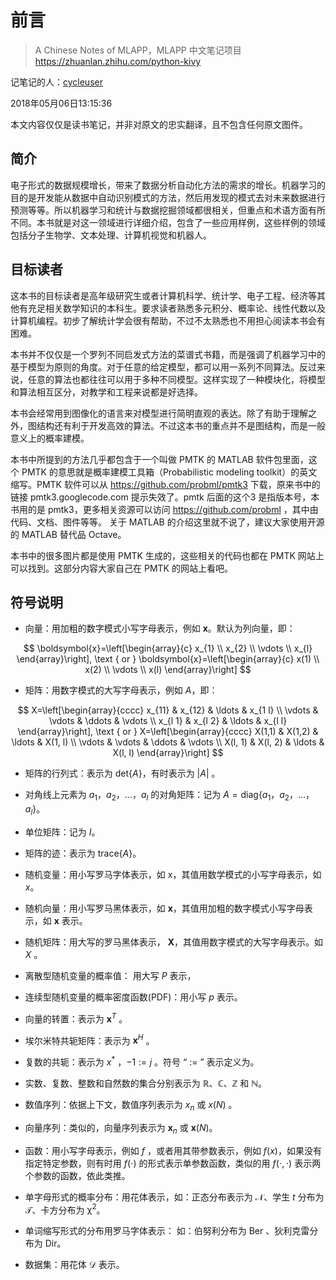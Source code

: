 # 前言

> A Chinese Notes of MLAPP，MLAPP 中文笔记项目
> https://zhuanlan.zhihu.com/python-kivy

记笔记的人：[cycleuser](https://www.zhihu.com/people/cycleuser/activities)

2018年05月06日13:15:36

本文内容仅仅是读书笔记，并非对原文的忠实翻译，且不包含任何原文图件。


## 简介
电子形式的数据规模增长，带来了数据分析自动化方法的需求的增长。机器学习的目的是开发能从数据中自动识别模式的方法，然后用发现的模式去对未来数据进行预测等等。所以机器学习和统计与数据挖掘领域都很相关，但重点和术语方面有所不同。本书就是对这一领域进行详细介绍，包含了一些应用样例，这些样例的领域包括分子生物学、文本处理、计算机视觉和机器人。

## 目标读者

这本书的目标读者是高年级研究生或者计算机科学、统计学、电子工程、经济等其他有充足相关数学知识的本科生。要求读者熟悉多元积分、概率论、线性代数以及计算机编程。初步了解统计学会很有帮助，不过不太熟悉也不用担心阅读本书会有困难。


本书并不仅仅是一个罗列不同启发式方法的菜谱式书籍，而是强调了机器学习中的基于模型为原则的角度。对于任意的给定模型，都可以用一系列不同算法。反过来说，任意的算法也都往往可以用于多种不同模型。这样实现了一种模块化，将模型和算法相互区分，对教学和工程来说都是好选择。

本书会经常用到图像化的语言来对模型进行简明直观的表达。除了有助于理解之外，图结构还有利于开发高效的算法。不过这本书的重点并不是图结构，而是一般意义上的概率建模。

本书中所提到的方法几乎都包含于一个叫做 PMTK 的 MATLAB 软件包里面，这个 PMTK 的意思就是概率建模工具箱（Probabilistic modeling toolkit）的英文缩写。PMTK 软件可以从 https://github.com/probml/pmtk3 下载，原来书中的链接 pmtk3.googlecode.com 提示失效了。pmtk 后面的这个3 是指版本号，本书用的是 pmtk3，更多相关资源可以访问 https://github.com/probml ，其中由代码、文档、图件等等。
关于 MATLAB 的介绍这里就不说了，建议大家使用开源的 MATLAB 替代品 Octave。

本书中的很多图片都是使用 PMTK 生成的，这些相关的代码也都在 PMTK 网站上可以找到。这部分内容大家自己在 PMTK 的网站上看吧。

## 符号说明

- 向量：用加粗的数字模式小写字母表示，例如 $\boldsymbol{x}$。默认为列向量，即：
 
$$  
\boldsymbol{x}=\left[\begin{array}{c}
x_{1} \\
x_{2} \\
\vdots \\
x_{l}
\end{array}\right], \text { or } \boldsymbol{x}=\left[\begin{array}{c}
x(1) \\
x(2) \\
\vdots \\
x(l)
\end{array}\right]
$$

- 矩阵：用数字模式的大写字母表示，例如 $A$，即：

$$
X=\left[\begin{array}{cccc}
x_{11} & x_{12} & \ldots & x_{1 l} \\
\vdots & \vdots & \ddots & \vdots \\
x_{l 1} & x_{l 2} & \ldots & x_{l l}
\end{array}\right], \text { or } X=\left[\begin{array}{cccc}
X(1,1) & X(1,2) & \ldots & X(1, l) \\
\vdots & \vdots & \ddots & \vdots \\
X(l, 1) & X(l, 2) & \ldots & X(l, l)
\end{array}\right]
$$  

- 矩阵的行列式：表示为 $\text{det}\{A\}$，有时表示为 $|A|$ 。

- 对角线上元素为 $a_{1}，a_{2}，\ldots，a_{l}$ 的对角矩阵：记为 $A=\text{diag}\{a_{1}，a_{2}，\ldots，a_{l}\}$。

- 单位矩阵：记为 $I$。

- 矩阵的迹：表示为 $\text{trace}\{A\}$。

- 随机变量：用小写罗马字体表示，如 $\mathrm{x}$，其值用数学模式的小写字母表示，如 $x$。

- 随机向量：用小写罗马黑体表示，如 $\mathbf{x}$，其值用加粗的数字模式小写字母表示，如 $\boldsymbol{x}$ 表示。

- 随机矩阵：用大写的罗马黑体表示， $\mathbf{X}$，其值用数字模式的大写字母表示。如 $X$ 。

- 离散型随机变量的概率值： 用大写 $P$ 表示，

- 连续型随机变量的概率密度函数(PDF)：用小写 $p$ 表示。

- 向量的转置：表示为 $\boldsymbol{x}^{T}$ 。
 
- 埃尔米特共轭矩阵：表示为 $\boldsymbol{x}^{H}$ 。

- 复数的共轭：表示为 $x^{*}$ ，${-1} := j$ 。符号 “ $:=$ ” 表示定义为。
  
- 实数、复数、整数和自然数的集合分别表示为 $\mathbb{R}$、$\mathbb{C}$、$\mathbb{Z}$ 和 $\mathbb{N}$。
 
- 数值序列：依据上下文，数值序列表示为 $x_{n}$ 或 $x(N)$ 。

- 向量序列：类似的，向量序列表示为 $\boldsymbol{x}_{n}$ 或 $\boldsymbol{x}(N)$。
  
- 函数：用小写字母表示，例如 $f$ ，或者用其带参数表示，例如 $f(x)$，如果没有指定特定参数，则有时用 $f(\cdot)$ 的形式表示单参数函数，类似的用 $f(\cdot,\cdot)$ 表示两个参数的函数，依此类推。

- 单字母形式的概率分布：用花体表示，如：正态分布表示为 $\mathcal{N}$、学生 $t$ 分布为 $\mathcal{T}$、卡方分布为 $\mathcal{\chi}^2$。
  
- 单词缩写形式的分布用罗马字体表示： 如：伯努利分布为 $\text{Ber}$ 、狄利克雷分布为 $\text{Dir}$。

- 数据集：用花体 $\mathcal{D}$ 表示。
 
